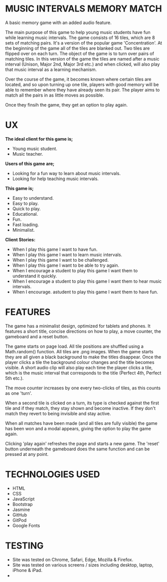 <h1>MUSIC INTERVALS MEMORY MATCH</h1>
A basic memory game with an added audio feature.

The main purpose of this game to help young music students have fun while learning music intervals. The game consists of 16 tiles, which are 8 sets of matching pairs. It's a version of the popular game 'Concentration'. At the beginning of the game all of the tiles are blanked out. Two tiles are flipped over on each turn. The object of the game is to turn over pairs of matching tiles. In this version of the game the tiles are named after a music interval (Unison, Major 2nd, Major 3rd etc.) and when clicked, will also play that music interval as a learning mechanism.

Over the course of the game, it becomes known where certain tiles are located, and so upon turning up one tile, players with good memory will be able to remember where they have already seen its pair. The player aims to match all the pairs in as little moves as possible.

Once they finsih the game, they get an option to play again.

<h1>UX</h1>
<b>The ideal client for this game is;</b>

* Young music student.
* Music teacher.

<b>Users of this game are;</b>

* Looking for a fun way to learn about music intervals.
* Looking for help teaching music intervals.

<b>This game is;</b>

* Easy to understand.
* Easy to play.
* Quick to play.
* Educational.
* Fun.
* Fast loading.
* Minimalist.

<b>Client Stories:</b>

* When I play this game I want to have fun.
* When I play this game I want to learn music intervals.
* When I play this game I want to be challenged.
* When I play this game I want to be able to try again.
* When I encourage a student to play this game I want them to understand it quickly.
* When I encourage a student to play this game I want them to hear music intervals.
* When I encourage. astudent to play this game I want them to have fun.

<h1>FEATURES</h1>
The game has a minimalist design, optimized for tablets and phones. It features a short title, concise directions on how to play, a move counter, the gameboard and a reset button.

The game starts on page load. All tile positions are shuffled using a Math.random() function. All tiles are .png images. When the game starts they are all given a black background to make the titles disappear. Once the player clicks a tile the background colour changes and the title becomes visible. A short audio clip will also play each time the player clicks a tile, which is the music interval that corresponds to the title (Perfect 4th, Perfect 5th etc.).

The move counter increases by one every two-clicks of tiles, as this counts as one 'turn'.

When a second tile is clicked on a turn, its type is checked against the first tile and if they match, they stay shown and become inactive. If they don't match they revert to being invisible and stay active.

When all matches have been made (and all tiles are fully visible) the game has been won and a modal appears, giving the option to play the game again.

Clicking 'play again' refreshes the page and starts a new game. The 'reset' button underneath the gameboard does the same function and can be pressed at any point.

<h1>TECHNOLOGIES USED</h1>

* HTML
* CSS
* JavaScript
* Bootstrap
* Jasmine
* GitHub
* GitPod
* Google Fonts

<h1>TESTING</h1>

* Site was tested on Chrome, Safari, Edge, Mozilla & Firefox.
* Site was tested on various screens / sizes including desktop, laptop, iPhone & iPad.
* 
